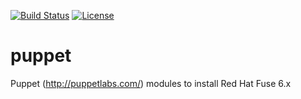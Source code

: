 [![Build Status](https://travis-ci.org/garethahealy/puppet.svg?branch=master)](https://travis-ci.org/garethahealy/puppet)
[![License](https://img.shields.io/hexpm/l/plug.svg?maxAge=2592000)]()

# puppet
Puppet (http://puppetlabs.com/) modules to install Red Hat Fuse 6.x
